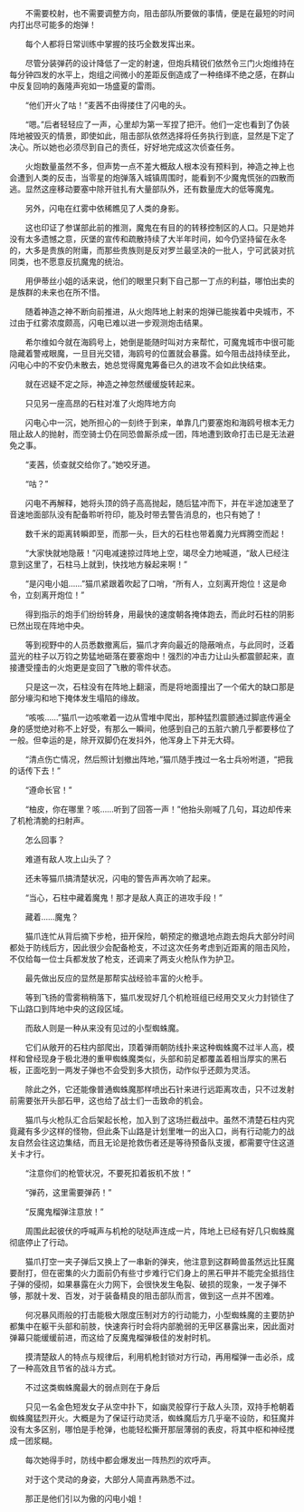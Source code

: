 　　不需要校射，也不需要调整方向，阻击部队所要做的事情，便是在最短的时间内打出尽可能多的炮弹！

　　每个人都将日常训练中掌握的技巧全数发挥出来。

　　尽管分装弹药的设计降低了一定的射速，但炮兵精锐们依然令三门火炮维持在每分钟四发的水平上，炮组之间微小的差距反倒造成了一种络绎不绝之感，在群山中反复回响的轰隆声宛如一场盛夏的雷雨。

　　“他们开火了咕！”麦茜不由得搂住了闪电的头。

　　“嗯。”后者轻轻应了一声，心里却为第一军捏了把汗。他们一定也看到了伪装阵地被毁灭的情景，即使如此，阻击部队依然选择将任务执行到底，显然是下定了决心。所以她也必须尽到自己的责任，好好地完成这次侦查任务。

　　火炮数量虽然不多，但声势一点不差大概敌人根本没有预料到，神造之神上也会遭到人类的反击，当零星的炮弹落入城镇周围时，能看到不少魔鬼慌张的四散而逃。显然这座移动要塞中除开驻扎有大量部队外，还有数量庞大的低等魔鬼。

　　另外，闪电在红雾中依稀瞧见了人类的身影。

　　这也印证了参谋部此前的推测，魔鬼在有目的的转移控制区的人口。只是她并没有太多遗憾之意，灰堡的宣传和疏散持续了大半年时间，如今仍坚持留在永冬的，大多是贵族的附庸，而那些贵族则是反对罗兰最坚决的一批人，宁可武装对抗同类，也不愿意反抗魔鬼的统治。

　　用伊蒂丝小姐的话来说，他们的眼里只剩下自己那一丁点的利益，哪怕出卖的是族群的未来也在所不惜。

　　随着神造之神不断向前推进，从火炮阵地上射来的炮弹已能挨着中央城市，不过由于红雾浓度颇高，闪电已难以进一步观测炮击结果。

　　希尔维如今就在海鸥号上，她倒是能随时叫对方来帮忙，可魔鬼城市中很可能隐藏着警戒眼魔，一旦目光交错，海鸥号的位置就会暴露。如今阻击战持续至此，闪电心中的不安仍未散去，她总觉得魔鬼筹备已久的进攻不会如此快结束。

　　就在迟疑不定之际，神造之神忽然缓缓旋转起来。

　　只见另一座高昂的石柱对准了火炮阵地方向

　　闪电心中一沉，她所担心的一刻终于到来，单靠几门要塞炮和海鸥号根本无力阻止敌人的抛射，而空骑士仍在同恐兽厮杀成一团，阵地遭到致命打击已是无法避免之事。

　　“麦茜，侦查就交给你了。”她咬牙道。

　　“咕？”

　　闪电不再解释，她将头顶的鸽子高高抛起，随后猛冲而下，并在半途加速至了音速地面部队没有配备聆听符印，能及时带去警告消息的，也只有她了！

　　数千米的距离转瞬即至，而那一头，巨大的石柱也带着魔力光辉腾空而起！

　　“大家快就地隐蔽！”闪电减速掠过阵地上空，竭尽全力地喊道，“敌人已经注意到这里了，石柱马上就到，快找地方躲起来啊！”

　　“是闪电小姐……”猫爪紧跟着吹起了口哨，“所有人，立刻离开炮位！这是命令，立刻离开炮位！”

　　得到指示的炮手们纷纷转身，用最快的速度朝各掩体跑去，而此时石柱的阴影已然出现在阵地中央。

　　等到视野中的人员悉数撤离后，猫爪才奔向最近的隐蔽哨点，与此同时，泛着蓝光的柱子以万钧之势猛地砸落在要塞炮中！强烈的冲击力让山头都震颤起来，直接遭受撞击的火炮更是变回了飞散的零件状态。

　　只是这一次，石柱没有在阵地上翻滚，而是将地面撞出了一个偌大的缺口那是部分壕沟和地下掩体发生塌陷的缘故。

　　“咳咳……”猫爪一边咳嗽着一边从雪堆中爬出，那种猛烈震颤通过脚底传遍全身的感觉绝对称不上好受，有那么一瞬间，他感到自己的五脏六腑几乎都要移位了一般。但幸运的是，除开双脚仍在发抖外，他浑身上下并无大碍。

　　“清点伤亡情况，然后照计划撤出阵地，”猫爪随手拽过一名士兵吩咐道，“把我的话传下去！”

　　“遵命长官！”

　　“柚皮，你在哪里？咳……听到了回答一声！”他抬头刚喊了几句，耳边却传来了机枪清脆的扫射声。

　　怎么回事？

　　难道有敌人攻上山头了？

　　还未等猫爪搞清楚状况，闪电的警告声再次响了起来。

　　“当心，石柱中藏着魔鬼！那才是敌人真正的进攻手段！”

　　藏着……魔鬼？

　　猫爪连忙从背后摘下步枪，扭开保险，朝预定的撤退地点跑去炮兵大部分时间都处于防线后方，因此很少会配备枪支，不过这次任务考虑到近距离的阻击风险，不仅给每一位士兵都发放了枪支，还调来了两支火枪队作为护卫。

　　最先做出反应的显然是那帮实战经验丰富的火枪手。

　　等到飞扬的雪雾稍稍落下，猫爪发现好几个机枪班组已经用交叉火力封锁住了下山路口到阵地中央的这段区域。

　　而敌人则是一种从来没有见过的小型蜘蛛魔。

　　它们从敞开的石柱内部爬出，顶着弹雨朝防线扑来这种蜘蛛魔不过半人高，模样和曾经现身于极北港的重甲蜘蛛魔类似，头部和前足都覆盖着相当厚实的黑石板，正面吃到一两发子弹也不会受到多大损伤，动作似乎还颇为灵活。

　　除此之外，它还能像普通蜘蛛魔那样喷出石针来进行远距离攻击，只不过发射前需要张开头部石甲，这也给了战士们一击致命的机会。

　　猫爪与火枪队汇合后架起长枪，加入到了这场拦截战中。虽然不清楚石柱内究竟藏有多少这样的怪物，但此条下山路是计划里唯一的出入口，尚有行动能力的战友自然会往这边集结，而且无论是抢救伤者还是等待预备队支援，都需要守住这道关卡才行。

　　“注意你们的枪管状况，不要死扣着扳机不放！”

　　“弹药，这里需要弹药！”

　　“反魔鬼榴弹注意放！”

　　周围此起彼伏的呼喊声与机枪的哒哒声连成一片，阵地上已经有好几只蜘蛛魔彻底停止了行动。

　　猫爪打空一夹子弹后又换上了一串新的弹夹，他注意到这群畸兽虽然远比狂魔要耐打，但在密集的火力面前仍有些寸步难行它们身上的黑石甲并不能完全抵挡住子弹的侵彻，如果暴露在火力网下，会很快发生龟裂、破损的现象，一发子弹不够，那就十发、百发，对于装备精良的阻击部队而言，做到这一点并不困难。

　　何况暴风雨般的打击能极大限度压制对方的行动能力，小型蜘蛛魔的主要防护都集中在躯干头部和前肢，快速奔行时会将内部脆弱的无甲区暴露出来，因此面对弹幕只能缓缓前进，而这给了反魔鬼榴弹极佳的发射时机。

　　摸清楚敌人的特点与规律后，利用机枪封锁对方行动，再用榴弹一击必杀，成了一种高效且节省的战斗方式。

　　不过这类蜘蛛魔最大的弱点则在于身后

　　只见一名金色短发女子从空中扑下，如幽灵般穿行于敌人头顶，双持手枪朝着蜘蛛魔猛烈开火。大概是为了保证行动灵活，蜘蛛魔后方几乎毫不设防，和狂魔并没有太多区别，哪怕是手枪弹，也能轻松撕开那层薄弱的表皮，将其中枢和神经搅成一团浆糊。

　　每次她得手时，防线中都会爆发出一阵热烈的欢呼声。

　　对于这个灵动的身姿，大部分人简直再熟悉不过。

　　那正是他们引以为傲的闪电小姐！
